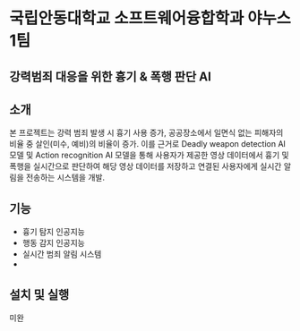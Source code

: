 # 국립안동대학교 소프트웨어융합학과 야누스 1팀

## 강력범죄 대응을 위한 흉기 & 폭행 판단 AI

## 소개

본 프로젝트는 강력 범죄 발생 시 흉기 사용 증가, 공공장소에서 일면식 없는 피해자의 비율 중 살인(미수, 예비)의 비율이 증가.
이를 근거로 Deadly weapon detection AI 모델 및 Action recognition AI 모델을 통해 사용자가 제공한 영상 데이터에서 흉기 및 폭행을 실시간으로 판단하여 해당 영상 데이터를 저장하고 연결된 사용자에게 실시간 알림을 전송하는 시스템을 개발.

## 기능

- 흉기 탐지 인공지능
- 행동 감지 인공지능
- 실시간 범죄 알림 시스템
- 
## 설치 및 실행

미완

